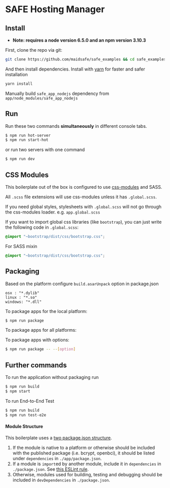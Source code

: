 # SAFE Hosting Manager

## Install

* **Note: requires a node version 6.5.0 and an npm version 3.10.3**

First, clone the repo via git:

```bash
git clone https://github.com/maidsafe/safe_examples && cd safe_examples/web_hosting_manager
```

And then install dependencies.
Install with [yarn](https://github.com/yarnpkg/yarn) for faster and safer installation

```bash
yarn install
```

Manually build `safe_app_nodejs` dependency from `app/node_modules/safe_app_nodejs`

## Run

Run these two commands __simultaneously__ in different console tabs.

```bash
$ npm run hot-server
$ npm run start-hot
```

or run two servers with one command

```bash
$ npm run dev
```

## CSS Modules

This boilerplate out of the box is configured to use [css-modules](https://github.com/css-modules/css-modules) and SASS.

All `.scss` file extensions will use css-modules unless it has `.global.scss`.

If you need global styles, stylesheets with `.global.scss` will not go through the
css-modules loader. e.g. `app.global.scss`

If you want to import global css libraries (like `bootstrap`), you can just write the following code in `.global.scss`:

```css
@import "~bootstrap/dist/css/bootstrap.css";
```

For SASS mixin
```css
@import "~bootstrap/dist/css/bootstrap.css";
```


## Packaging

Based on the platform configure `build.asarUnpack` option in package.json
```
osx : "*.dylib"
linux : "*.so"
windows: "*.dll"
```

To package apps for the local platform:

```bash
$ npm run package
```

To package apps for all platforms:

To package apps with options:

```bash
$ npm run package -- --[option]
```

## Further commands

To run the application without packaging run

```bash
$ npm run build
$ npm start
```

To run End-to-End Test

```bash
$ npm run build
$ npm run test-e2e
```

#### Module Structure

This boilerplate uses a [two package.json structure](https://github.com/electron-userland/electron-builder#two-packagejson-structure).

1. If the module is native to a platform or otherwise should be included with the published package (i.e. bcrypt, openbci), it should be listed under `dependencies` in `./app/package.json`.
2. If a module is `import`ed by another module, include it in `dependencies` in `./package.json`.   See [this ESLint rule](https://github.com/benmosher/eslint-plugin-import/blob/master/docs/rules/no-extraneous-dependencies.md).
3. Otherwise, modules used for building, testing and debugging should be included in `devDependencies` in `./package.json`.
